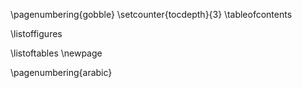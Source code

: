 \pagenumbering{gobble}
\setcounter{tocdepth}{3}
\tableofcontents

\listoffigures

\listoftables
\newpage

\pagenumbering{arabic}
